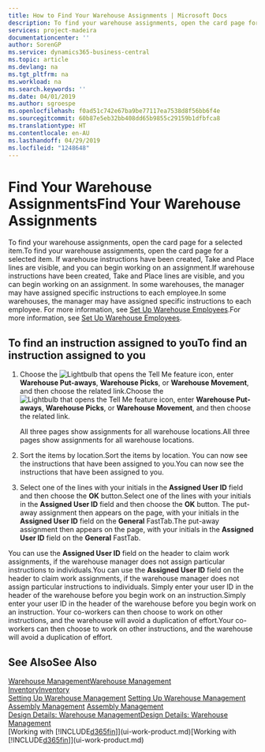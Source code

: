 ```yaml
---
title: How to Find Your Warehouse Assignments | Microsoft Docs
description: To find your warehouse assignments, open the card page for a selected item. If warehouse instructions have been created, Take and Place lines are visible, and you can begin working on an assignment. In some warehouses, the manager may have assigned specific instructions to each employee.
services: project-madeira
documentationcenter: ''
author: SorenGP
ms.service: dynamics365-business-central
ms.topic: article
ms.devlang: na
ms.tgt_pltfrm: na
ms.workload: na
ms.search.keywords: ''
ms.date: 04/01/2019
ms.author: sgroespe
ms.openlocfilehash: f0ad51c742e67ba9be77117ea7538d8f56bb6f4e
ms.sourcegitcommit: 60b87e5eb32bb408dd65b9855c29159b1dfbfca8
ms.translationtype: HT
ms.contentlocale: en-AU
ms.lasthandoff: 04/29/2019
ms.locfileid: "1248648"
---
```

# <a name="find-your-warehouse-assignments"></a><span data-ttu-id="1c043-105">Find Your Warehouse Assignments</span><span class="sxs-lookup"><span data-stu-id="1c043-105">Find Your Warehouse Assignments</span></span>
<span data-ttu-id="1c043-106">To find your warehouse assignments, open the card page for a selected item.</span><span class="sxs-lookup"><span data-stu-id="1c043-106">To find your warehouse assignments, open the card page for a selected item.</span></span> <span data-ttu-id="1c043-107">If warehouse instructions have been created, Take and Place lines are visible, and you can begin working on an assignment.</span><span class="sxs-lookup"><span data-stu-id="1c043-107">If warehouse instructions have been created, Take and Place lines are visible, and you can begin working on an assignment.</span></span> <span data-ttu-id="1c043-108">In some warehouses, the manager may have assigned specific instructions to each employee.</span><span class="sxs-lookup"><span data-stu-id="1c043-108">In some warehouses, the manager may have assigned specific instructions to each employee.</span></span> <span data-ttu-id="1c043-109">For more information, see [Set Up Warehouse Employees](warehouse-how-to-set-up-warehouse-employees.md).</span><span class="sxs-lookup"><span data-stu-id="1c043-109">For more information, see [Set Up Warehouse Employees](warehouse-how-to-set-up-warehouse-employees.md).</span></span>

## <a name="to-find-an-instruction-assigned-to-you"></a><span data-ttu-id="1c043-110">To find an instruction assigned to you</span><span class="sxs-lookup"><span data-stu-id="1c043-110">To find an instruction assigned to you</span></span>  
1.  <span data-ttu-id="1c043-111">Choose the ![Lightbulb that opens the Tell Me feature](media/ui-search/search_small.png "Tell me what you want to do") icon, enter **Warehouse Put-aways**, **Warehouse Picks**, or **Warehouse Movement**, and then choose the related link.</span><span class="sxs-lookup"><span data-stu-id="1c043-111">Choose the ![Lightbulb that opens the Tell Me feature](media/ui-search/search_small.png "Tell me what you want to do") icon, enter **Warehouse Put-aways**, **Warehouse Picks**, or **Warehouse Movement**, and then choose the related link.</span></span>

    <span data-ttu-id="1c043-112">All three pages show assignments for all warehouse locations.</span><span class="sxs-lookup"><span data-stu-id="1c043-112">All three pages show assignments for all warehouse locations.</span></span>  

2. <span data-ttu-id="1c043-113">Sort the items by location.</span><span class="sxs-lookup"><span data-stu-id="1c043-113">Sort the items by location.</span></span> <span data-ttu-id="1c043-114">You can now see the instructions that have been assigned to you.</span><span class="sxs-lookup"><span data-stu-id="1c043-114">You can now see the instructions that have been assigned to you.</span></span>  
3. <span data-ttu-id="1c043-115">Select one of the lines with your initials in the **Assigned User ID** field and then choose the **OK** button.</span><span class="sxs-lookup"><span data-stu-id="1c043-115">Select one of the lines with your initials in the **Assigned User ID** field and then choose the **OK** button.</span></span> <span data-ttu-id="1c043-116">The put-away assignment then appears on the page, with your initials in the **Assigned User ID** field on the **General** FastTab.</span><span class="sxs-lookup"><span data-stu-id="1c043-116">The put-away assignment then appears on the page, with your initials in the **Assigned User ID** field on the **General** FastTab.</span></span>  

<span data-ttu-id="1c043-117">You can use the **Assigned User ID** field on the header to claim work assignments, if the warehouse manager does not assign particular instructions to individuals.</span><span class="sxs-lookup"><span data-stu-id="1c043-117">You can use the **Assigned User ID** field on the header to claim work assignments, if the warehouse manager does not assign particular instructions to individuals.</span></span> <span data-ttu-id="1c043-118">Simply enter your user ID in the header of the warehouse before you begin work on an instruction.</span><span class="sxs-lookup"><span data-stu-id="1c043-118">Simply enter your user ID in the header of the warehouse before you begin work on an instruction.</span></span> <span data-ttu-id="1c043-119">Your co-workers can then choose to work on other instructions, and the warehouse will avoid a duplication of effort.</span><span class="sxs-lookup"><span data-stu-id="1c043-119">Your co-workers can then choose to work on other instructions, and the warehouse will avoid a duplication of effort.</span></span>  

## <a name="see-also"></a><span data-ttu-id="1c043-120">See Also</span><span class="sxs-lookup"><span data-stu-id="1c043-120">See Also</span></span>  
[<span data-ttu-id="1c043-121">Warehouse Management</span><span class="sxs-lookup"><span data-stu-id="1c043-121">Warehouse Management</span></span>](warehouse-manage-warehouse.md)  
[<span data-ttu-id="1c043-122">Inventory</span><span class="sxs-lookup"><span data-stu-id="1c043-122">Inventory</span></span>](inventory-manage-inventory.md)  
<span data-ttu-id="1c043-123">[Setting Up Warehouse Management](warehouse-setup-warehouse.md)   </span><span class="sxs-lookup"><span data-stu-id="1c043-123">[Setting Up Warehouse Management](warehouse-setup-warehouse.md)   </span></span>  
<span data-ttu-id="1c043-124">[Assembly Management](assembly-assemble-items.md)  </span><span class="sxs-lookup"><span data-stu-id="1c043-124">[Assembly Management](assembly-assemble-items.md)  </span></span>  
[<span data-ttu-id="1c043-125">Design Details: Warehouse Management</span><span class="sxs-lookup"><span data-stu-id="1c043-125">Design Details: Warehouse Management</span></span>](design-details-warehouse-management.md)  
<span data-ttu-id="1c043-126">[Working with [!INCLUDE[d365fin](includes/d365fin_md.md)]](ui-work-product.md)</span><span class="sxs-lookup"><span data-stu-id="1c043-126">[Working with [!INCLUDE[d365fin](includes/d365fin_md.md)]](ui-work-product.md)</span></span> 
